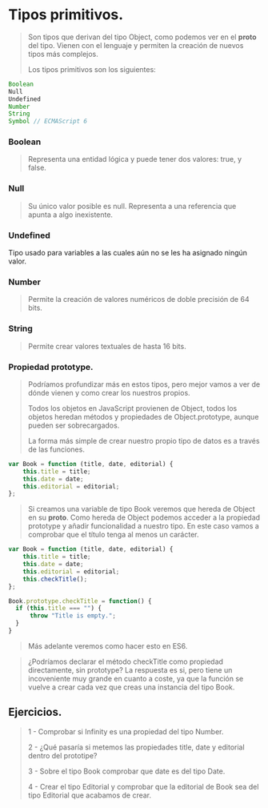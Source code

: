 # Tipos primitivos.
> Son tipos que derivan del tipo Object, como podemos ver en el __proto__ del tipo. Vienen con el lenguaje y permiten la creación de nuevos tipos más complejos. 
>
> Los tipos primitivos son los siguientes: 
```javascript
Boolean
Null
Undefined
Number
String
Symbol // ECMAScript 6
````

### Boolean
> Representa una entidad lógica y puede tener dos valores: true, y false.

### Null
> Su único valor posible es null. Representa a una referencia que apunta a algo inexistente.

### Undefined
Tipo usado para variables a las cuales aún no se les ha asignado ningún valor. 

### Number
> Permite la creación de valores numéricos de doble precisión de 64 bits.

### String
> Permite crear valores textuales de hasta 16 bits. 

### Propiedad prototype.

> Podríamos profundizar más en estos tipos, pero mejor vamos a ver de dónde vienen y como crear los nuestros propios. 
>
> Todos los objetos en JavaScript provienen de Object, todos los objetos heredan métodos y propiedades de Object.prototype, aunque pueden ser sobrecargados. 
>
> La forma más simple de crear nuestro propio tipo de datos es a través de las funciones. 

```javascript
var Book = function (title, date, editorial) {
    this.title = title;
    this.date = date; 
    this.editorial = editorial;
};
```
> Si creamos una variable de tipo Book veremos que hereda de Object en su __proto__. Como hereda de Object podemos acceder a la propiedad prototype y añadir funcionalidad a nuestro tipo. En este caso vamos a comprobar que el título tenga al menos un carácter. 

```javascript
var Book = function (title, date, editorial) {
    this.title = title;
    this.date = date; 
    this.editorial = editorial;
    this.checkTitle();
};

Book.prototype.checkTitle = function() {
  if (this.title === "") {
      throw "Title is empty.";
  }
}
```

> Más adelante veremos como hacer esto en ES6.

> ¿Podríamos declarar el método checkTitle como propiedad directamente, sin prototype? La respuesta es si, pero tiene un incoveniente muy grande en cuanto a coste, ya que la función se vuelve a crear cada vez que creas una instancia del tipo Book.


## Ejercicios. 
> 1 - Comprobar si Infinity es una propiedad del tipo Number. 
>
> 2 - ¿Qué pasaría si metemos las propiedades title, date y editorial dentro del prototipe?
>
> 3 - Sobre el tipo Book comprobar que date es del tipo Date.
>
> 4 - Crear el tipo Editorial y comprobar que la editorial de Book sea del tipo Editorial que acabamos de crear.